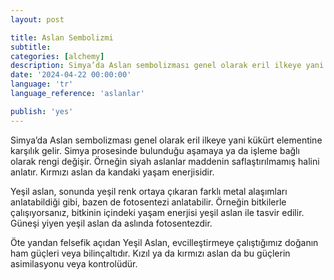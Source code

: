 ```yaml
---
layout: post

title: Aslan Sembolizmi
subtitle:
categories: [alchemy]
description: Simya’da Aslan sembolizması genel olarak eril ilkeye yani kükürt elementine karşılık gelir. 
date: '2024-04-22 00:00:00'
language: 'tr'
language_reference: 'aslanlar'

publish: 'yes'
---
```

Simya’da Aslan sembolizması genel olarak eril ilkeye yani kükürt elementine karşılık gelir. Simya prosesinde bulunduğu aşamaya ya da işleme bağlı olarak rengi değişir. Örneğin siyah aslanlar maddenin saflaştırılmamış halini anlatır. Kırmızı aslan da kandaki yaşam enerjisidir. 

Yeşil aslan, sonunda yeşil renk ortaya çıkaran farklı metal alaşımları anlatabildiği gibi, bazen de fotosentezi anlatabilir. Örneğin bitkilerle çalışıyorsanız, bitkinin içindeki yaşam enerjisi yeşil aslan ile tasvir edilir. Güneşi yiyen yeşil aslan da aslında fotosentezdir. 

Öte yandan felsefik açıdan Yeşil Aslan, evcilleştirmeye çalıştığımız doğanın ham güçleri veya bilinçaltıdır. Kızıl ya da kırmızı aslan da bu güçlerin asimilasyonu veya kontrolüdür. 
